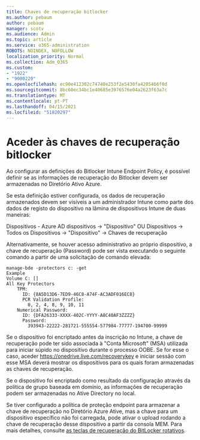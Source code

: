 ```yaml
---
title: Chaves de recuperação bitlocker
ms.author: pebaum
author: pebaum
manager: scotv
ms.audience: Admin
ms.topic: article
ms.service: o365-administration
ROBOTS: NOINDEX, NOFOLLOW
localization_priority: Normal
ms.collection: Adm_O365
ms.custom:
- "1922"
- "9000220"
ms.openlocfilehash: ec90e412302c74748e253f2e5430fa4205466f0d
ms.sourcegitcommit: 8bc60ec34bc1e40685e3976576e04a2623f63a7c
ms.translationtype: MT
ms.contentlocale: pt-PT
ms.lasthandoff: 04/15/2021
ms.locfileid: "51820297"
---
```

# <a name="accessing-bitlocker-recovery-keys"></a>Aceder às chaves de recuperação bitlocker

Ao configurar as definições do Bitlocker Intune Endpoint Policy, é possível definir se as informações de recuperação do Bitlocker devem ser armazenadas no Diretório Ativo Azure.

Se esta definição estiver configurada, os dados de recuperação armazenados devem ser visíveis a um administrador Intune como parte dos dados de registo do dispositivo na lâmina de dispositivos Intune de duas maneiras:

Dispositivos - Azure AD dispositivos -> "Dispositivo" OU Dispositivos -> Todos os Dispositivos -> "Dispositivo" -> Chaves de recuperação

Alternativamente, se houver acesso administrativo ao próprio dispositivo, a chave de recuperação (Password) pode ser vista executando o seguinte comando a partir de uma solicitação de comando elevada:

```
manage-bde -protectors c: -get
Example
Volume C: []
All Key Protectors
    TPM:
      ID: {8A5D13D6-7ED9-46C8-A74F-AC3ADF016EC8}
      PCR Validation Profile:
        0, 2, 4, 8, 9, 10, 11
    Numerical Password:
      ID: {DFA26333-XXXX-402C-YYYY-A8C40AF3ZZZZ}
      Password:
        393943-22222-281721-555554-577984-77777-194700-99999
```
Se o dispositivo foi encriptado antes da inscrição no Intune, a chave de recuperação pode ter sido associada à "Conta Microsoft" (MSA) utilizada para iniciar súpido no dispositivo durante o processo OOBE. Se for esse o caso, aceder  https://onedrive.live.com/recoverykey e iniciar sessão com esse MSA deverá mostrar os dispositivos para os quais foram armazenadas as chaves de recuperação.
 
Se o dispositivo foi encriptado como resultado da configuração através da política de grupo baseada em domínio, as informações de recuperação podem ser armazenadas no Ative Directory no local.

Se tiver configurado a política de proteção endpoint para armazenar a chave de recuperação no Diretório Azure Ative, mas a chave para um dispositivo específico não foi carregada, pode ativar o upload rodando a chave de recuperação desse dispositivo a partir da consola MEM. Para mais detalhes, consulte [as teclas de recuperação do BitLocker rotativos](https://docs.microsoft.com/mem/intune/protect/encrypt-devices#view-details-for-recovery-keys).

